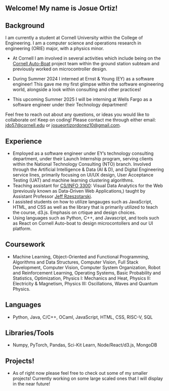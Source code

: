 ## Welcome! My name is Josue Ortiz!

## Background
I am currently a student at Cornell University within the College of Engineering. I am a computer science and operations research in engineering (ORIE) major, with a physics minor. 

  - At Cornell I am involved in several activities which include being on the [Cornell Auto-Boat](https://www.cornellautoboat.com/) project team within the ground station subteam and previously worked on microcontroller design.
  
  - During Summer 2024 I interned at Ernst & Young (EY) as a software engineer! This gave me my first glimpse within the software engineering world, alongside a look within consulting and other practices!
  
  - This upcoming Summer 2025 I will be interning at Wells Fargo as a software engineer under their Technology department!
  
  Feel free to reach out about any questions, or ideas you would like to collaborate on! Keep on coding! 
  Please contact me through either email: <a href="mailto:jdo57@cornell.edu" target="_blank">jdo57@cornell.edu</a> or <a href="mailto:josueortizordonez10@gmail.com" target="_blank">josueortizordonez10@gmail.com</a>.

## Experience

  - Employed as a software engineer under EY’s technology consulting department, under their Launch Internship program, serving clients within the National Technology Consulting (NTO) branch. Involved through the Artificial Intelligence & Data (AI & D), and Digital Engineering service lines, primarily focusing on UI/UX design, User Acceptance Testing (UAT) and machine learning clustering algorithms.
  - Teaching assistant for [CS/INFO 3300](https://jeffrz.com/info3300/): Visual Data Analytics for the Web (previously known as Data-Driven Web Applications,) taught by Assistant Professor [Jeff Rzeszotarski](https://jeffrz.com/).
  - I assisted students on how to utilize langauges such as JavaScript, HTML, and CSS as well as the library that is primarily utilized to teach the course, d3.js. Emphasis on crtique and design choices.
  - Using languages such as Python, C++, and Javascript, and tools such as React on Cornell Auto-boat to design microcontollers and our UI platform.

## Coursework 
  - Machine Learning, Object-Oriented and Functional Programming, Algorithms and Data Structures, Computer Vision, Full Stack Development, Computer Vision, Computer System Organization, Robot and Reinforcement Learning, Operating Systems, Basic Probability and Statistics, Optimization, Physics I: Mechanics and Heat, Physics II: Electricity & Magnetism, Physics III: Oscillations, Waves and Quantum Physics.

## Languages
  - Python, Java, C/C++, OCaml, JavaScript, HTML, CSS, RISC-V, SQL

## Libraries/Tools
  - Numpy, PyTorch, Pandas, Sci-Kit Learn, Node/React/d3.js, MongoDB
    
## Projects!
  - As of right now please feel free to check out some of my smaller projects! Currently working on some large scaled ones that I will display in the near future!

<!--
**jdo57/jdo57** is a ✨ _special_ ✨ repository because its `README.md` (this file) appears on your GitHub profile.

Here are some ideas to get you started:

- 🔭 I’m currently working on ...
- 🌱 I’m currently learning ...
- 👯 I’m looking to collaborate on ...
- 🤔 I’m looking for help with ...
- 💬 Ask me about ...
- 📫 How to reach me: ...
- 😄 Pronouns: ...
- ⚡ Fun fact: ...
-->
